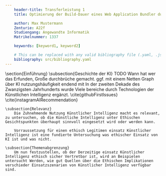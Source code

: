 ```yaml
---
    header-title: Transferleistung 1
    title: Optimierung der Build-Dauer eines Web Application Bundler durch Anpassung der Konfiguration und dessen Auswirkung auf den Entwicklungsprozess

    author: Max Mustermann
    Zenturie: A22f
    Studiengang: Angewandte Informatik
    Matrikelnummer: 1337

    keywords: [keyword1, keyword2]

    # This can be replaced with any valid bibliography file (.yaml, .json, .bib)
    bibliography: src/bibliography.yaml
---
```


\section{Einführung}
    \subsection{Geschichte der KI}
        TODO Wann hat wer das Erfunden, Große durchbrüche gemacht. ggf. mit einem Netten Graph über KI nutzungshäufigkeit endend mit
        In der zweiten Dekade des Zwanzigsten Jahrhunderts wurde Viele bereiche durch Technologien der Künstlichen Intelligenz ergänzt. \cite{githubFirstIssues} \cite{instagramAIRecommendation}

    \subsection{Relevanz}
        Die Zuhnehmende Nutzung Künstlicher Intelligenz macht es relevant, zu untersuchen, ob die Künstliche Intelligenz unter Ethischen Gesichtspunkten überhaupt sinnvoll eingesetzt wird oder werden kann.

        Vorraussetzung für einen ethisch Legitimen einsatz Künstlicher Intelligenz ist eine fundierte Untersuchung was ethischer Einsatz von KI ist und was nicht.

    \subsection{Themenabgrenzung}
        Um nun festzustellen, ob der Derzeitige einsatz Künstlicher Intelligenz ethisch sicher Vertretbar ist, wird an Beispielen untersucht Werden, wie gut Quellen über die Ethischen Implikationen verschieder Einsatzszenarien von Künstlicher Intelligenz verfügbar sind.
